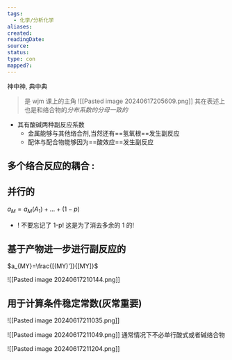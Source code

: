 ```yaml
---
tags:
  - 化学/分析化学
aliases: 
created: 
readingDate: 
source: 
status: 
type: con
mapped?:
---
```

神中神, 典中典
>是 wjm 课上的主角
![[Pasted image 20240617205609.png]]
其在表述上也是和络合物的*分布系数的分母一致的*
- 其有酸碱两种副反应系数
	- 金属能够与其他络合剂,当然还有==氢氧根==发生副反应
	- 配体与配合物能够因为==酸效应==发生副反应

## 多个络合反应的耦合 :
## 并行的
$a_{M}=a_M(A_{1})+\dots+(1-p)$
- ! 不要忘记了 1-p! 这是为了消去多余的 1 的!
## 基于产物进一步进行副反应的
$a_{MY}=\frac{[(MY)']}{[MY]}$

![[Pasted image 20240617210144.png]]

## **用于计算条件稳定常数**(灰常重要)
![[Pasted image 20240617211035.png]]

![[Pasted image 20240617211049.png]]
通常情况下不必单行酸式或者碱络合物

![[Pasted image 20240617211204.png]]



